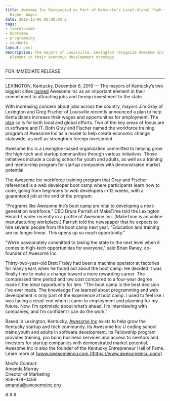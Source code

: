 ```yaml
---
title: Awesome Inc Recognized as Part of Kentucky’s Local-Global Push for Jobs and
  Higher Wages
date: 2016-12-06 00:00:00 Z
tags:
- learntocode
- bootcamp
- programming
- students
layout: post
description: The mayors of Louisville, Lexington recognize Awesome Inc as an important
  element in their economic development strategy.
---
```


FOR IMMEDIATE RELEASE:

***

LEXINGTON, Kentucky, December 6, 2016 — The mayors of Kentucky’s two biggest cities [named](http://wkyufm.org/post/louisville-lexington-work-grow-kentucky-exports-and-attract-foreign-investors#stream/0) Awesome Inc as an important element in their commitment to attracting jobs and foreign investment to the state. 

<!--more-->

With increasing concern about jobs across the country, mayors Jim Gray of Lexington and Greg Fischer of Louisville recently announced a plan to help Kentuckians increase their wages and opportunities for employment. The [plan](http://www.locateinlexington.com/DATA-FACTS-FIGURES/Bluegrass-Economic-Advancement-Movement.aspx) calls for both local and global efforts. Two of the key areas of focus are in software and IT. Both Gray and Fischer named the workforce training program at Awesome Inc as a model to help create economic change statewide, as well as strengthen foreign investment. 

Awesome Inc is a Lexington-based organization committed to helping grow the high-tech and startup communities through various initiatives. Those initiatives include a coding school for youth and adults, as well as a training and mentorship program for startup companies with demonstrated market potential. 

The Awesome Inc workforce training program that Gray and Fischer referenced is a web developer boot camp where participants learn how to code, going from beginners to web developers in 12 weeks, with a guaranteed job at the end of the program. 

"Programs like Awesome Inc’s boot camp are vital to developing a next-generation workforce,"  CEO Drura Parrish of MakeTime told the Lexington Herald-Leader recently in a profile of Awesome Inc. (MakeTime is an online manufacturing workplace.) Parrish told the newspaper that he expects to hire several people from the boot camp next year. “Education and training are no longer linear. This opens up so much opportunity.”

"We’re passionately committed to taking the state to the next level when it comes to high-tech opportunities for everyone," said Brian Raney, co-founder of Awesome Inc. 

Thirty-two-year-old Brett Fraley had been a machine operator at factories for many years when he found out about the boot camp. He decided it was finally time to make a change toward a more rewarding career. The compressed time period and low cost compared to a four-year degree made it the ideal opportunity for him. "The boot camp is the best decision I've ever made. The knowledge I've learned about programming and web development is only part of the experience at boot camp. I used to feel like I was facing a dead-end when it came to employment and planning for my future. Now, I’m optimistic about what’s ahead. I’m interviewing with companies, and I’m confident I can do the work."

Based in Lexington, Kentucky, [Awesome Inc](https://www.awesomeinc.org/) exists to help grow the Kentucky startup and tech community. Its Awesome Inc U coding school trains youth and adults in software development. Its Fellowship program provides training, pro bono business services and access to mentors and investors for startup companies with demonstrated market potential. Awesome Inc is also the founder of the Kentucky Entrepreneur Hall of Fame. Learn more at [www.awesomeincu.com.](https://www.awesomeincu.com/) 

*Media Contact:*<br>
Amanda Murray <br>
Director of Marketing<br>
859-979-0456<br>
amanda@awesomeinc.org<br>

<p class="text-center"># # #</p>